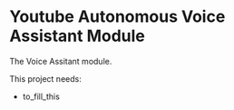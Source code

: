 # Youtube Autonomous Voice Assistant Module

The Voice Assitant module.

This project needs:
- to_fill_this